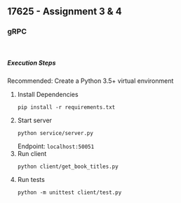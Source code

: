 ## 17625 - Assignment 3 & 4
### gRPC
<br>

##### Execution Steps
Recommended: Create a Python 3.5+ virtual environment
1. Install Dependencies
    ```
    pip install -r requirements.txt
    ```
2. Start server
    ```
    python service/server.py
    ```
   Endpoint: ```localhost:50051```
3. Run client
    ```
    python client/get_book_titles.py
    ```
4. Run tests
    ```
    python -m unittest client/test.py
    ```